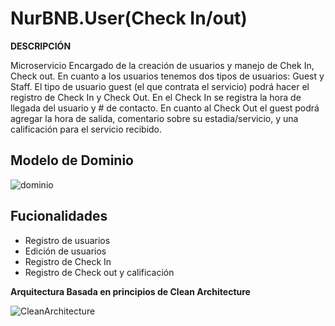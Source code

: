 # NurBNB.User(Check In/out)

**DESCRIPCIÓN**

Microservicio Encargado de la creación de usuarios y manejo de Chek In, Check out. En cuanto a los usuarios tenemos dos tipos de usuarios: Guest y Staff. El tipo de usuario guest (el que contrata el servicio)
podrá hacer el registro de Check In y Check Out. En el Check In se registra la hora de llegada del usuario y # de contacto. 
En cuanto al Check Out el guest podrá agregar la hora de salida, comentario sobre su estadia/servicio, y una calificación para el servicio recibido.

## Modelo de Dominio 
![dominio](https://github.com/klbraguilar/NurBNB.User/assets/19180334/f921b745-ba22-4025-9933-b2dc0901efb4)

## Fucionalidades
- Registro de usuarios
- Edición de usuarios
- Registro de Check In
- Registro de Check out y calificación


**Arquitectura Basada en principios de Clean Architecture**

![CleanArchitecture](https://github.com/klbraguilar/NurBNB.User/assets/19180334/43d8d7fa-0f02-48e2-80f8-b89936ad1e07)

